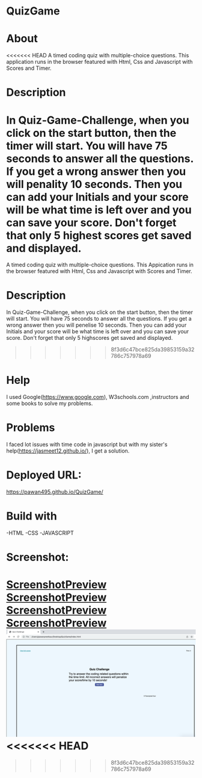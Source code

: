 # QuizGame
# About
<<<<<<< HEAD
A timed coding quiz with multiple-choice questions. This application runs in the browser featured with Html, Css and Javascript with Scores and Timer.

# Description
In Quiz-Game-Challenge, when you click on the start button, then the timer will start. You will have 75 seconds to answer all the questions. If you get a wrong answer then you will penality 10 seconds. Then you can add your Initials and your score will be what time is left over and you can save your score. Don't forget that only 5 highest scores get saved and displayed.
=======
A timed coding quiz with multiple-choice questions. This Appication runs in the browser featured with Html, Css and Javascript with Scores and Timer.

# Description
In Quiz-Game-Challenge, when you click on the start button, then the timer will start. You will have 75 seconds to answer all the questions. If you get a wrong answer then you will penelise 10 seconds. Then you can add your Initials and your score will be what time is left over and you can save your score. Don't forget that only 5 highscores get saved and displayed.
>>>>>>> 8f3d6c47bce825da39853159a32786c757978a69

# Help
I used Google(https://www.google.com), W3schools.com ,instructors and some books to solve my problems.

# Problems
I faced lot issues with time code in javascript but with my sister's help(https://jasmeet12.github.io/), I get a solution.

# Deployed URL:
https://pawan495.github.io/QuizGame/

# Build with
-HTML
-CSS
-JAVASCRIPT


# Screenshot:

[ScreenshotPreview](./assets/image/pic1.png)
[ScreenshotPreview](./assets/image/pic2.png)
[ScreenshotPreview](./assets/image/pic3.png)
[ScreenshotPreview](./assets/image/pic4.png)
![ScreenshotPreview](./assets/image/pic1.png)
<<<<<<< HEAD
=======

>>>>>>> 8f3d6c47bce825da39853159a32786c757978a69
